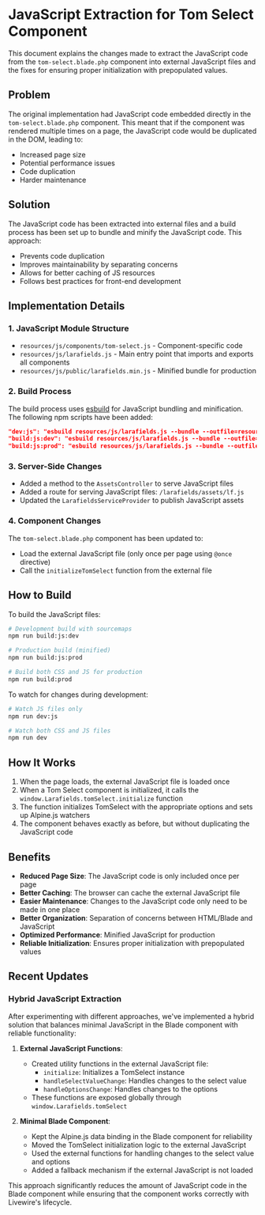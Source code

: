 # JavaScript Extraction for Tom Select Component

This document explains the changes made to extract the JavaScript code from the `tom-select.blade.php` component into external JavaScript files and the fixes for ensuring proper initialization with prepopulated values.

## Problem

The original implementation had JavaScript code embedded directly in the `tom-select.blade.php` component. This meant that if the component was rendered multiple times on a page, the JavaScript code would be duplicated in the DOM, leading to:

- Increased page size
- Potential performance issues
- Code duplication
- Harder maintenance

## Solution

The JavaScript code has been extracted into external files and a build process has been set up to bundle and minify the JavaScript code. This approach:

- Prevents code duplication
- Improves maintainability by separating concerns
- Allows for better caching of JS resources
- Follows best practices for front-end development

## Implementation Details

### 1. JavaScript Module Structure

- `resources/js/components/tom-select.js` - Component-specific code
- `resources/js/larafields.js` - Main entry point that imports and exports all components
- `resources/js/public/larafields.min.js` - Minified bundle for production

### 2. Build Process

The build process uses [esbuild](https://esbuild.github.io/) for JavaScript bundling and minification. The following npm scripts have been added:

```json
"dev:js": "esbuild resources/js/larafields.js --bundle --outfile=resources/js/public/larafields.js --sourcemap --watch",
"build:js:dev": "esbuild resources/js/larafields.js --bundle --outfile=resources/js/public/larafields.js --sourcemap",
"build:js:prod": "esbuild resources/js/larafields.js --bundle --outfile=resources/js/public/larafields.min.js --minify"
```

### 3. Server-Side Changes

- Added a method to the `AssetsController` to serve JavaScript files
- Added a route for serving JavaScript files: `/larafields/assets/lf.js`
- Updated the `LarafieldsServiceProvider` to publish JavaScript assets

### 4. Component Changes

The `tom-select.blade.php` component has been updated to:

- Load the external JavaScript file (only once per page using `@once` directive)
- Call the `initializeTomSelect` function from the external file

## How to Build

To build the JavaScript files:

```bash
# Development build with sourcemaps
npm run build:js:dev

# Production build (minified)
npm run build:js:prod

# Build both CSS and JS for production
npm run build:prod
```

To watch for changes during development:

```bash
# Watch JS files only
npm run dev:js

# Watch both CSS and JS files
npm run dev
```

## How It Works

1. When the page loads, the external JavaScript file is loaded once
2. When a Tom Select component is initialized, it calls the `window.Larafields.tomSelect.initialize` function
3. The function initializes TomSelect with the appropriate options and sets up Alpine.js watchers
4. The component behaves exactly as before, but without duplicating the JavaScript code

## Benefits

- **Reduced Page Size**: The JavaScript code is only included once per page
- **Better Caching**: The browser can cache the external JavaScript file
- **Easier Maintenance**: Changes to the JavaScript code only need to be made in one place
- **Better Organization**: Separation of concerns between HTML/Blade and JavaScript
- **Optimized Performance**: Minified JavaScript for production
- **Reliable Initialization**: Ensures proper initialization with prepopulated values

## Recent Updates

### Hybrid JavaScript Extraction

After experimenting with different approaches, we've implemented a hybrid solution that balances minimal JavaScript in the Blade component with reliable functionality:

1. **External JavaScript Functions**:
   - Created utility functions in the external JavaScript file:
     - `initialize`: Initializes a TomSelect instance
     - `handleSelectValueChange`: Handles changes to the select value
     - `handleOptionsChange`: Handles changes to the options
   - These functions are exposed globally through `window.Larafields.tomSelect`

2. **Minimal Blade Component**:
   - Kept the Alpine.js data binding in the Blade component for reliability
   - Moved the TomSelect initialization logic to the external JavaScript
   - Used the external functions for handling changes to the select value and options
   - Added a fallback mechanism if the external JavaScript is not loaded

This approach significantly reduces the amount of JavaScript code in the Blade component while ensuring that the component works correctly with Livewire's lifecycle.
